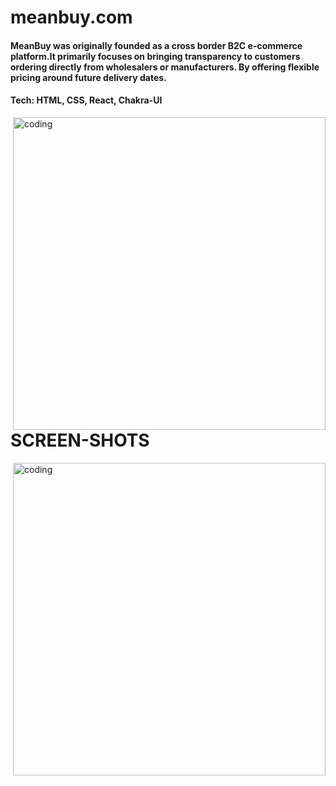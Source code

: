 # meanbuy.com
<h4>
  MeanBuy was originally founded as a cross border B2C e-commerce platform.It primarily focuses on bringing transparency to customers ordering directly from wholesalers or manufacturers. By offering flexible pricing around future delivery dates.
</h4>


<div>
  <h4>Tech: HTML, CSS, React, Chakra-UI </h4>
</div>

<div>
  <img align="right" alt="coding" width="500" src='https://d64lkarmo2mrq.cloudfront.net/baselogo.png'>
</div>

# SCREEN-SHOTS

<div>
 <img align="right" alt="coding" width="500" src='https://d64lkarmo2mrq.cloudfront.net/baselogo.png'>
</div>


